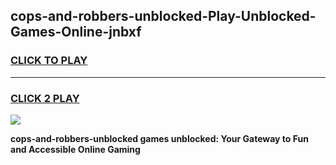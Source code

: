 
## cops-and-robbers-unblocked-Play-Unblocked-Games-Online-jnbxf
<h3>
<a href="https://premium76.site?title=cops-and-robbers-unblocked&ref=25A">CLICK TO PLAY</a></h3>
<hr>

<h3>
<a href="https://premium76.site?title=cops-and-robbers-unblocked&ref=25A">CLICK 2 PLAY</a>
  
</h3>

<a href="https://premium76.site?title=cops-and-robbers-unblocked&ref=25A"><img src="https://clearcache.store/games.png"></a>


**cops-and-robbers-unblocked games unblocked: Your Gateway to Fun and Accessible Online Gaming**
